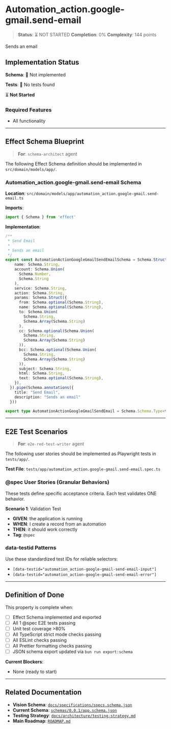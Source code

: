 # Automation_action.google-gmail.send-email

> **Status**: ⏳ NOT STARTED
> **Completion**: 0%
> **Complexity**: 144 points

Sends an email

## Implementation Status

**Schema**: 🔴 Not implemented

**Tests**: 🔴 No tests found

⏳ **Not Started**

### Required Features

- All functionality

---

## Effect Schema Blueprint

> **For**: `schema-architect` agent

The following Effect Schema definition should be implemented in `src/domain/models/app/`.

### Automation_action.google-gmail.send-email Schema

**Location**: `src/domain/models/app/automation_action.google-gmail.send-email.ts`

**Imports**:

```typescript
import { Schema } from 'effect'
```

**Implementation**:

```typescript
/**
 * Send Email
 * 
 * Sends an email
 */
export const AutomationActionGoogleGmailSendEmailSchema = Schema.Struct({
    name: Schema.String,
    account: Schema.Union(
      Schema.Number,
      Schema.String
    ),
    service: Schema.String,
    action: Schema.String,
    params: Schema.Struct({
      from: Schema.optional(Schema.String),
      name: Schema.optional(Schema.String),
      to: Schema.Union(
        Schema.String,
        Schema.Array(Schema.String)
      ),
      cc: Schema.optional(Schema.Union(
        Schema.String,
        Schema.Array(Schema.String)
      )),
      bcc: Schema.optional(Schema.Union(
        Schema.String,
        Schema.Array(Schema.String)
      )),
      subject: Schema.String,
      html: Schema.String,
      text: Schema.optional(Schema.String),
    }),
  }).pipe(Schema.annotations({
    title: "Send Email",
    description: "Sends an email"
  }))

export type AutomationActionGoogleGmailSendEmail = Schema.Schema.Type<typeof AutomationActionGoogleGmailSendEmailSchema>
```

---

## E2E Test Scenarios

> **For**: `e2e-red-test-writer` agent

The following user stories should be implemented as Playwright tests in `tests/app/`.

**Test File**: `tests/app/automation_action.google-gmail.send-email.spec.ts`

### @spec User Stories (Granular Behaviors)

These tests define specific acceptance criteria. Each test validates ONE behavior.

**Scenario 1**: Validation Test

- **GIVEN**: the application is running
- **WHEN**: I create a record from an automation
- **THEN**: it should work correctly
- **Tag**: `@spec`

### data-testid Patterns

Use these standardized test IDs for reliable selectors:

- `[data-testid="automation_action-google-gmail-send-email-input"]`
- `[data-testid="automation_action-google-gmail-send-email-error"]`

---

## Definition of Done

This property is complete when:

- [ ] Effect Schema implemented and exported
- [ ] All 1 @spec E2E tests passing
- [ ] Unit test coverage >80%
- [ ] All TypeScript strict mode checks passing
- [ ] All ESLint checks passing
- [ ] All Prettier formatting checks passing
- [ ] JSON schema export updated via `bun run export:schema`

**Current Blockers**:

- None (ready to start)

---

## Related Documentation

- **Vision Schema**: [`docs/specifications/specs.schema.json`](../specs.schema.json)
- **Current Schema**: [`schemas/0.0.1/app.schema.json`](../../schemas/0.0.1/app.schema.json)
- **Testing Strategy**: [`docs/architecture/testing-strategy.md`](../../architecture/testing-strategy.md)
- **Main Roadmap**: [`ROADMAP.md`](../../../ROADMAP.md)
